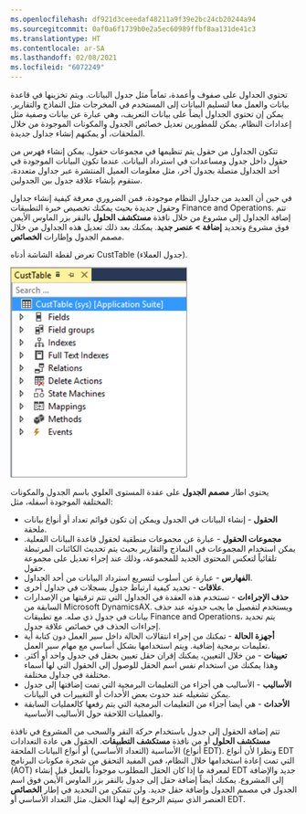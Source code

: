 ```yaml
---
ms.openlocfilehash: df921d3ceeedaf48211a9f39e2bc24cb20244a94
ms.sourcegitcommit: 0af0a6f1739b0e2a5ec60989ffbf8aa131de41c3
ms.translationtype: HT
ms.contentlocale: ar-SA
ms.lasthandoff: 02/08/2021
ms.locfileid: "6072249"
---
```

تحتوي الجداول على صفوف وأعمدة، تماماً مثل جدول البيانات. ويتم تخزينها في قاعدة بيانات والعمل معا لتسليم البيانات إلى المستخدم في المخرجات مثل النماذج والتقارير. يمكن إن تحتوي الجداول أيضاً على بيانات التعريف، وهي عبارة عن بيانات وصفية مثل إعدادات النظام. يمكن للمطورين تعديل خصائص الجدول والمكونات الموجودة من خلال الملحقات، أو يمكنهم إنشاء جداول جديدة. 

تتكون الجداول من حقول يتم تنظيمها في مجموعات حقول. يمكن إنشاء فهرس من حقول داخل جدول ومساعدات في استرداد البيانات. عندما تكون البيانات الموجودة في أحد الجداول متصلة بجدول آخر، مثل معلومات العميل المنتشرة عبر جداول متعددة، ستقوم بإنشاء علاقة جدول بين الجدولين.

في حين أن العديد من جداول النظام موجودة، فمن الضروري معرفة كيفية إنشاء جداول وحقول جديدة بحيث يمكنك تخصيص خبرة التطبيقات Finance and Operations. تتم إضافة الجداول إلى مشروع من خلال نافذة **مستكشف الحلول** بالنقر بزر الماوس الأيمن فوق مشروع وتحديد **إضافة > عنصر جديد**. يمكنك بعد ذلك تعديل هذه الجداول من خلال مصمم الجدول وإطارات **الخصائص**.

تعرض لقطة الشاشة أدناه CustTable (جدول العملاء).

![لقطة شاشة لجدول العملاء والتي تسمى CustTable.](../media/cust-table.png)

يحتوي اطار **مصمم الجدول** على عقدة المستوى العلوي باسم الجدول والمكونات المختلفة الموجودة أسفله، مثل:

-   **الحقول** - إنشاء البيانات في الجدول ويمكن إن تكون قوائم تعداد أو أنواع بيانات ملحقة.
-   **مجموعات الحقول** - عبارة عن مجموعات منطقية لحقول قاعدة البيانات الفعلية. يمكن استخدام المجموعات في النماذج والتقارير بحيث يتم تحديث الكائنات المرتبطة تلقائياً لتعكس المحتوى الجديد للمجموعة، وذلك عند إجراء تعديل على مجموعة حقول.
-   **الفهارس** - عبارة عن أسلوب لتسريع استرداد البيانات من أحد الجداول.
-   **علاقات** - تحديد كيفية ارتباط جدول بسجلات في جداول أخرى.
-   **حذف الإجراءات** - تستخدم هذه العقدة في الجداول التي تتم ترقيتها من الإصدارات السابقة من Microsoft DynamicsAX. ويستخدم لتفصيل ما يجب حدوثه عند حذف بيانات في جدول ذي صله. مع تطبيقات Finance and Operations، يتم تحديد إجراءات الحذف في خصائص علاقة جدول.
-   **أجهزة الحالة** - تمكنك من إجراء انتقالات الحالة داخل سير العمل دون كتابة أية تعليمات برمجية إضافية.
    ويتم استخدامها بشكل أساسي مع مهام سير العمل.
-   **تعيينات** - من خلال التعيين، يمكنك إقران حقل تعيين بحقل في جدول واحد أو أكثر. وهذا يمكنك من استخدام نفس اسم الحقل للوصول إلى الحقول التي لها أسماء مختلفة في جداول مختلفة.
-   **الأساليب** - الأساليب هي أجزاء من التعليمات البرمجية التي تمت إضافتها إلى جدول يمكن تشغيله عند حدوث بعض الأحداث أو التغييرات في البيانات.
-   **الأحداث** - هي أيضا أجزاء من التعليمات البرمجية التي يتم رفعها كالعمليات السابقة والعمليات اللاحقة حول الأساليب الأساسية.

تتم إضافة الحقول إلى جدول باستخدام حركة النقر والسحب من المشروع في نافذة **مستكشف الحلول** أو من نافذة **مستكشف التطبيقات**. الحقول هي عادة التعدادات الأساسية (التعداد الأساسي) أو أنواع البيانات الملحقة (أنواع EDT). ونظرا لأن أنواع EDT التي تمت إعادة استخدامها خلال النظام، فمن المفيد التحقق من شجرة مكونات البرنامج (AOT) لمعرفة ما إذا كان الحقل المطلوب موجوداً بالفعل قبل إنشاء EDT جديد والإضافة إلى المشروع. يمكنك أيضاً إضافة حقل إلى جدول بالنقر بزر الماوس الأيمن فوق اسم الجدول في مصمم الجدول وإضافة حقل جديد. ولن تتمكن من التحديد في إطار **الخصائص** العنصر الذي سيتم الرجوع إليه لهذا الحقل، مثل التعداد الأساسي أو EDT.
